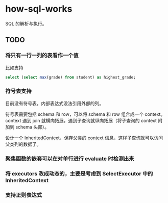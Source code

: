 # how-sql-works

SQL 的解析与执行。

## TODO

### 将只有一行一列的表看作一个值

比如支持

```sql
select (select max(grade) from student) as highest_grade;
```

### 符号表支持

目前没有符号表，内部表达式没法引用外部的列。

符号表需要包括 schema 和 row，可以将 schema 和 row 组合成一个 context。context 遇到 join 就横向拓展，遇到子查询就纵向拓展（将子查询的 context 附加到 schema 头部）。

设计一个 InheritedContext，保存父类的 context 信息，这样子查询就可以访问父类列的数据了。

### 聚集函数的嵌套可以在对单行进行 evaluate 时检测出来

### 将 executors 改成动态的，主要是考虑到 SelectExecutor 中的 InheritedContext

### 支持正则表达式



